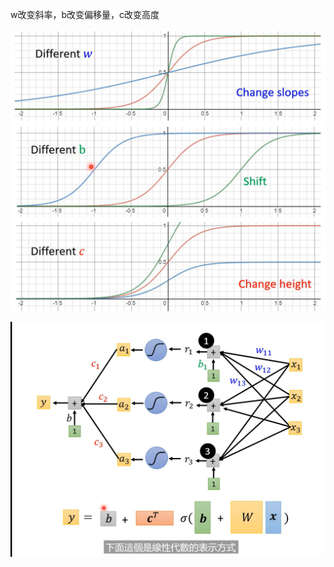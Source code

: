 w改变斜率，b改变偏移量，c改变高度

![image-20220725231841706](upload/image-20220725231841706.png)

![image-20220725231622903](upload/image-20220725231622903.png)